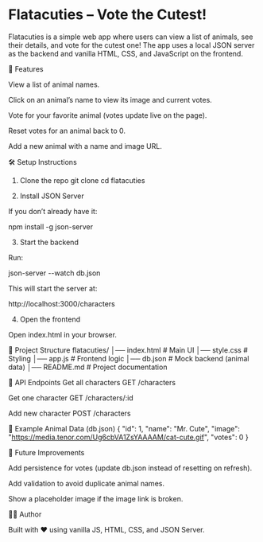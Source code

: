 # Flatacuties – Vote the Cutest!

Flatacuties is a simple web app where users can view a list of animals, see their details, and vote for the cutest one!
The app uses a local JSON server as the backend and vanilla HTML, CSS, and JavaScript on the frontend.

📌 Features

View a list of animal names.

Click on an animal’s name to view its image and current votes.

Vote for your favorite animal (votes update live on the page).

Reset votes for an animal back to 0.

Add a new animal with a name and image URL.

🛠️ Setup Instructions
1. Clone the repo
git clone <your-repo-url>
cd flatacuties

2. Install JSON Server

If you don’t already have it:

npm install -g json-server

3. Start the backend

Run:

json-server --watch db.json


This will start the server at:

http://localhost:3000/characters

4. Open the frontend

Open index.html in your browser.

📂 Project Structure
flatacuties/
│── index.html        # Main UI
│── style.css         # Styling
│── app.js            # Frontend logic
│── db.json           # Mock backend (animal data)
│── README.md         # Project documentation

🔗 API Endpoints
Get all characters
GET /characters

Get one character
GET /characters/:id

Add new character
POST /characters

🐶 Example Animal Data (db.json)
{
  "id": 1,
  "name": "Mr. Cute",
  "image": "https://media.tenor.com/Ug6cbVA1ZsYAAAAM/cat-cute.gif",
  "votes": 0
}

🚀 Future Improvements

Add persistence for votes (update db.json instead of resetting on refresh).

Add validation to avoid duplicate animal names.

Show a placeholder image if the image link is broken.

👨‍💻 Author

Built with ❤️ using vanilla JS, HTML, CSS, and JSON Server.
